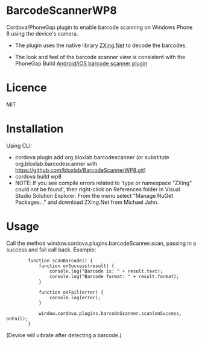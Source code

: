 BarcodeScannerWP8
=================

Cordova/PhoneGap plugin to enable barcode scanning on Windows Phone 8 using the device's camera.

* The plugin uses the native library [ZXing.Net](http://zxingnet.codeplex.com/) to decode the barcodes.

* The look and feel of the barcode scanner view is consistent with the PhoneGap Build [Android/iOS barcode scanner plugin](https://github.com/phonegap-build/BarcodeScanner/tree/9270025f71891b2f46a38b7bc3d1223b4955dce2)

Licence
=======
MIT

Installation
============

Using CLI:
* cordova plugin add org.bloxlab.barcodescanner (or substitute org.bloxlab.barcodescanner with https://github.com/bloxlab/BarcodeScannerWP8.git)
* cordova build wp8
* NOTE: If you see compile errors related to 'type or namespace "ZXing" could not be found', then right-click on References folder in Visual Studio Solution Explorer. From the menu select "Manage NuGet Packages..." and download ZXing.Net from Michael Jahn.


Usage
=====

Call the method window.cordova.plugins.barcodeScanner.scan, passing in a success and fail call back. Example:

            function scanBarcode() {
                function onSuccess(result) {
                    console.log("Barcode is: " + result.text);
                    console.log("Barcode format: " + result.format);
                }

                function onFail(error) {
                    console.log(error);
                }

                window.cordova.plugins.barcodeScanner.scan(onSuccess, onFail);
            }


(Device will vibrate after detecting a barcode.)
